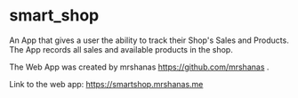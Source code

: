 # smart_shop

An App that gives a user the ability to track their Shop's Sales and Products. The App records all sales and available products in the shop.

The Web App was created by mrshanas https://github.com/mrshanas .

Link to the web app: https://smartshop.mrshanas.me

